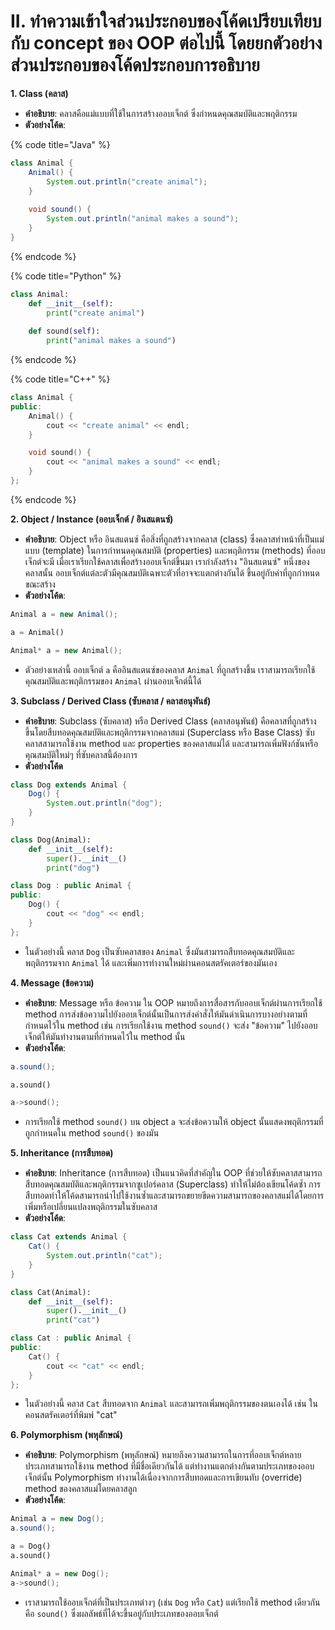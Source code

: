 # II. ทำความเข้าใจส่วนประกอบของโค้ดเปรียบเทียบกับ concept ของ OOP ต่อไปนี้ โดยยกตัวอย่างส่วนประกอบของโค้ดประกอบการอธิบาย

**1. Class (คลาส)**

* **คำอธิบาย**: คลาสคือแม่แบบที่ใช้ในการสร้างออบเจ็กต์ ซึ่งกำหนดคุณสมบัติและพฤติกรรม
* **ตัวอย่างโค้ด**:

{% code title="Java" %}
```java
class Animal {
    Animal() {
        System.out.println("create animal");
    }
    
    void sound() {
        System.out.println("animal makes a sound");
    }
}
```
{% endcode %}

{% code title="Python" %}
```python
class Animal:
    def __init__(self):
        print("create animal")
    
    def sound(self):
        print("animal makes a sound")
```
{% endcode %}

{% code title="C++" %}
```cpp
class Animal {
public:
    Animal() {
        cout << "create animal" << endl;
    }

    void sound() {
        cout << "animal makes a sound" << endl;
    }
};
```
{% endcode %}

**2. Object / Instance (ออบเจ็กต์ / อินสแตนซ์)**

* **คำอธิบาย**: Object หรือ อินสแตนซ์ คือสิ่งที่ถูกสร้างจากคลาส (class) ซึ่งคลาสทำหน้าที่เป็นแม่แบบ (template) ในการกำหนดคุณสมบัติ (properties) และพฤติกรรม (methods) ที่ออบเจ็กต์จะมี เมื่อเราเรียกใช้คลาสเพื่อสร้างออบเจ็กต์ขึ้นมา เรากำลังสร้าง "อินสแตนซ์" หนึ่งของคลาสนั้น ออบเจ็กต์แต่ละตัวมีคุณสมบัติเฉพาะตัวที่อาจจะแตกต่างกันได้ ขึ้นอยู่กับค่าที่ถูกกำหนดขณะสร้าง
* **ตัวอย่างโค้ด**:

```java
Animal a = new Animal();
```

```python
a = Animal()
```

```cpp
Animal* a = new Animal();
```

* ตัวอย่างเหล่านี้ ออบเจ็กต์ `a` คืออินสแตนซ์ของคลาส `Animal` ที่ถูกสร้างขึ้น เราสามารถเรียกใช้คุณสมบัติและพฤติกรรมของ `Animal` ผ่านออบเจ็กต์นี้ได้

**3. Subclass / Derived Class (ซับคลาส / คลาสอนุพันธ์)**

* **คำอธิบาย**: Subclass (ซับคลาส) หรือ Derived Class (คลาสอนุพันธ์) คือคลาสที่ถูกสร้างขึ้นโดยสืบทอดคุณสมบัติและพฤติกรรมจากคลาสแม่ (Superclass หรือ Base Class) ซับคลาสสามารถใช้งาน method และ properties ของคลาสแม่ได้ และสามารถเพิ่มฟังก์ชันหรือคุณสมบัติใหม่ๆ ที่ซับคลาสนี้ต้องการ
* **ตัวอย่างโค้ด**

```java
class Dog extends Animal {
    Dog() {
        System.out.println("dog");
    }
}
```

```python
class Dog(Animal):
    def __init__(self):
        super().__init__()
        print("dog")
```

```cpp
class Dog : public Animal {
public:
    Dog() {
        cout << "dog" << endl;
    }
};
```

* ในตัวอย่างนี้ คลาส `Dog` เป็นซับคลาสของ `Animal` ซึ่งมันสามารถสืบทอดคุณสมบัติและพฤติกรรมจาก `Animal` ได้ และเพิ่มการทำงานใหม่ผ่านคอนสตรัคเตอร์ของมันเอง

**4. Message (ข้อความ)**

* **คำอธิบาย**: Message หรือ ข้อความ ใน OOP หมายถึงการสื่อสารกับออบเจ็กต์ผ่านการเรียกใช้ method การส่งข้อความไปยังออบเจ็กต์นั้นเป็นการส่งคำสั่งให้มันดำเนินการบางอย่างตามที่กำหนดไว้ใน method เช่น การเรียกใช้งาน method `sound()` จะส่ง "ข้อความ" ไปยังออบเจ็กต์ให้มันทำงานตามที่กำหนดไว้ใน method นั้น
* **ตัวอย่างโค้ด**:

```java
a.sound();
```

```python
a.sound()
```

```cpp
a->sound();
```

* &#x20;การเรียกใช้ method `sound()` บน object `a` จะส่งข้อความให้ object นั้นแสดงพฤติกรรมที่ถูกกำหนดใน method `sound()` ของมัน

**5. Inheritance (การสืบทอด)**

* **คำอธิบาย**: Inheritance (การสืบทอด) เป็นแนวคิดที่สำคัญใน OOP ที่ช่วยให้ซับคลาสสามารถสืบทอดคุณสมบัติและพฤติกรรมจากซูเปอร์คลาส (Superclass) ทำให้ไม่ต้องเขียนโค้ดซ้ำ การสืบทอดทำให้โค้ดสามารถนำไปใช้งานซ้ำและสามารถขยายขีดความสามารถของคลาสแม่ได้โดยการเพิ่มหรือเปลี่ยนแปลงพฤติกรรมในซับคลาส
* **ตัวอย่างโค้ด**:

```java
class Cat extends Animal {
    Cat() {
        System.out.println("cat");
    }
}
```

```python
class Cat(Animal):
    def __init__(self):
        super().__init__()
        print("cat")
```

```cpp
class Cat : public Animal {
public:
    Cat() {
        cout << "cat" << endl;
    }
};
```

* ในตัวอย่างนี้ คลาส `Cat` สืบทอดจาก `Animal` และสามารถเพิ่มพฤติกรรมของตนเองได้ เช่น ในคอนสตรัคเตอร์ที่พิมพ์ "cat"

**6. Polymorphism (พหุลักษณ์)**

* **คำอธิบาย**: Polymorphism (พหุลักษณ์) หมายถึงความสามารถในการที่ออบเจ็กต์หลายประเภทสามารถใช้งาน method ที่มีชื่อเดียวกันได้ แต่ทำงานแตกต่างกันตามประเภทของออบเจ็กต์นั้น Polymorphism ทำงานได้เนื่องจากการสืบทอดและการเขียนทับ (override) method ของคลาสแม่โดยคลาสลูก
* **ตัวอย่างโค้ด**:

```java
Animal a = new Dog();
a.sound();
```

```python
a = Dog() 
a.sound() 
```

```cpp
Animal* a = new Dog(); 
a->sound(); 
```

* &#x20;เราสามารถใช้ออบเจ็กต์ที่เป็นประเภทต่างๆ (เช่น `Dog` หรือ `Cat`) แต่เรียกใช้ method เดียวกันคือ `sound()` ซึ่งผลลัพธ์ที่ได้จะขึ้นอยู่กับประเภทของออบเจ็กต์
